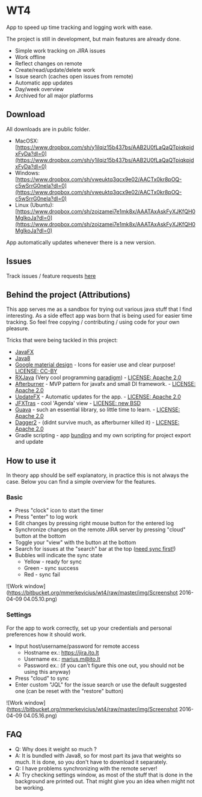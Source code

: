 # WT4

App to speed up time tracking and logging work with ease.

The project is still in development, but main features are already done. 

* Simple work tracking on JIRA issues
* Work offline
* Reflect changes on remote
* Create/read/update/delete work
* Issue search (caches open issues from remote)
* Automatic app updates
* Day/week overview
* Archived for all major platforms

## Download

All downloads are in public folder. 

* MacOSX: [https://www.dropbox.com/sh/y1ilqiz15b437bs/AAB2U0fLaQaQTpiqkpjdxFyDa?dl=0](https://www.dropbox.com/sh/y1ilqiz15b437bs/AAB2U0fLaQaQTpiqkpjdxFyDa?dl=0)
* Windows: [https://www.dropbox.com/sh/vweuktq3qcx9e02/AACTx0kr8pOQ-c5wSrrG0nela?dl=0](https://www.dropbox.com/sh/vweuktq3qcx9e02/AACTx0kr8pOQ-c5wSrrG0nela?dl=0)
* Linux (Ubuntu): [https://www.dropbox.com/sh/zojzamei7e1mk8x/AAATAxAskFyXJKfQH0MglkoJa?dl=0](https://www.dropbox.com/sh/zojzamei7e1mk8x/AAATAxAskFyXJKfQH0MglkoJa?dl=0)

App automatically updates whenever there is a new version. 

## Issues

Track issues / feature requests [here](https://bitbucket.org/mmerkevicius/wt4/issues?status=new&status=open)

## Behind the project (Attributions)

This app serves me as a sandbox for trying out various java stuff that I find interesting. As a side effect app was born that is being used for easier time tracking. So feel free copying / contributing / using code for your own pleasure. 

Tricks that were being tackled in this project: 

* [JavaFX](http://docs.oracle.com/javase/8/javase-clienttechnologies.htm)
* [Java8](http://www.oracle.com/technetwork/java/javase/overview/java8-2100321.html)
* [Google material design](https://design.google.com/icons/) - Icons for easier use and clear purpose! [LICENSE: CC-BY](https://creativecommons.org/licenses/by/4.0/)
* [RXJava](https://github.com/ReactiveX/RxJava) (Very cool programming [paradigm](http://reactivex.io/)) - [LICENSE: Apache 2.0](https://github.com/ReactiveX/RxJava/blob/1.x/LICENSE)
* [Afterburner](https://github.com/AdamBien/afterburner.fx) - MVP pattern for javafx and small DI framework. - [LICENSE: Apache 2.0](http://afterburner.adam-bien.com/)
* [UpdateFX](https://github.com/vinumeris/updatefx) - Automatic updates for the app. - [LICENSE: Apache 2.0](https://github.com/vinumeris/updatefx/blob/master/LICENSE)
* [JFXTras](https://github.com/JFXtras/jfxtras) - cool 'Agenda' view - [LICENSE: new BSD](https://en.wikipedia.org/wiki/BSD_licenses#3-clause_license_.28.22Revised_BSD_License.22.2C_.22New_BSD_License.22.2C_or_.22Modified_BSD_License.22.29)
* [Guava](https://github.com/google/guava) - such an essential library, so little time to learn. - [LICENSE: Apache 2.0](https://github.com/google/guava/blob/master/COPYING)
* [Dagger2](https://github.com/google/dagger) - (didnt survive much, as afterburner killed it) - [LICENSE: Apache 2.0](https://github.com/google/dagger/blob/master/LICENSE.txt)
* Gradle scripting - app [bunding](https://bitbucket.org/shemnon/javafx-gradle) and my own scripting for project export and update

## How to use it

In theory app should be self explanatory, in practice this is not always the case. Below you can find a simple overview for the features.

### Basic

* Press "clock" icon to start the timer
* Press "enter" to log work 
* Edit changes by pressing right mouse button for the entered log
* Synchronize changes on the remote JIRA server by pressing "cloud" button at the bottom
* Toggle your "view" with the button at the bottom
* Search for issues at the "search" bar at the top ([need sync first!](#.settings))
* Bubbles will indicate the sync state
	* Yellow - ready for sync
	* Green - sync success
	* Red - sync fail

![Work window](https://bitbucket.org/mmerkevicius/wt4/raw/master/img/Screenshot 2016-04-09 04.05.10.png)

### Settings

For the app to work correctly, set up your credentials and personal preferences how it should work.

* Input host/username/password for remote access
	* Hostname ex.: https://jira.ito.lt
	* Username ex.: marius.m@ito.lt
	* Password ex.: (if you can't figure this one out, you should not be using this anyway)
* Press "cloud" to sync
* Enter custom "JQL" for the issue search or use the default suggested one (can be reset with the "restore" button)

![Work window](https://bitbucket.org/mmerkevicius/wt4/raw/master/img/Screenshot 2016-04-09 04.05.16.png)

## FAQ

* Q: Why does it weight so much ?
* A: It is bundled with Java8, so for most part its java that weights so much. It is done, so you don't have to download it separately. 
* Q: I have problems synchronizing with the remote server!
* A: Try checking settings window, as most of the stuff that is done in the background are printed out. That might give you an idea when might not be working.

	
 



